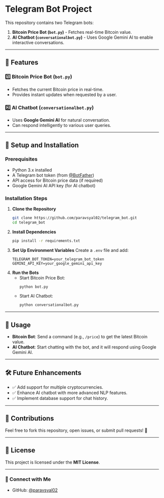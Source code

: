 # Telegram Bot Project

This repository contains two Telegram bots:
1. **Bitcoin Price Bot (`bot.py`)** - Fetches real-time Bitcoin value.
2. **AI Chatbot (`conversationalbot.py`)** - Uses Google Gemini AI to enable interactive conversations.

---

## 📌 Features
### 1️⃣ Bitcoin Price Bot (`bot.py`)
- Fetches the current Bitcoin price in real-time.
- Provides instant updates when requested by a user.

### 2️⃣ AI Chatbot (`conversationalbot.py`)
- Uses **Google Gemini AI** for natural conversation.
- Can respond intelligently to various user queries.

---

## 🚀 Setup and Installation

### Prerequisites
- Python 3.x installed
- A Telegram bot token (from [@BotFather](https://t.me/botfather))
- API access for Bitcoin price data (if required)
- Google Gemini AI API key (for AI chatbot)

### Installation Steps
1. **Clone the Repository**
   ```sh
   git clone https://github.com/paravsyal02/telegram_bot.git
   cd telegram_bot
   ```
2. **Install Dependencies**
   ```sh
   pip install -r requirements.txt
   ```
3. **Set Up Environment Variables**
   Create a `.env` file and add:
   ```env
   TELEGRAM_BOT_TOKEN=your_telegram_bot_token
   GEMINI_API_KEY=your_google_gemini_api_key
   ```
4. **Run the Bots**
   - Start Bitcoin Price Bot:
     ```sh
     python bot.py
     ```
   - Start AI Chatbot:
     ```sh
     python conversationalbot.py
     ```

---

## 📜 Usage
- **Bitcoin Bot**: Send a command (e.g., `/price`) to get the latest Bitcoin value.
- **AI Chatbot**: Start chatting with the bot, and it will respond using Google Gemini AI.

---

## 🛠 Future Enhancements
- ✅ Add support for multiple cryptocurrencies.
- ✅ Enhance AI chatbot with more advanced NLP features.
- ✅ Implement database support for chat history.

---

## 📩 Contributions
Feel free to fork this repository, open issues, or submit pull requests! 🎉

---

## 📜 License
This project is licensed under the **MIT License**.

---

### 🔗 Connect with Me
- GitHub: [@paravsyal02](https://github.com/paravsyal02)


